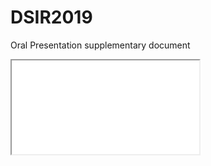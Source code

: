 # DSIR2019
Oral Presentation supplementary document

<iframe src=”https://github.com/KeitaNishiyama/DSIR2019/blob/master/stack%20bar.html” width=”200″ height=”100″></iframe>

